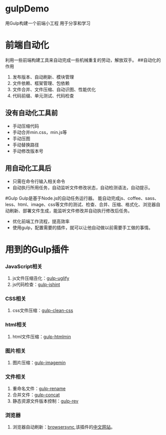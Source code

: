 # gulpDemo
用Gulp构建一个前端小工程
用于分享和学习

# 前端自动化
利用一些前端构建工具来自动完成一些机械重复的劳动，解放双手。
##自动化的作用
1. 发布版本、自动刷新、模块管理
2. 文件依赖、框架管理、包依赖
3. 文件合并、文件压缩、自动识图、性能优化
4. 代码前缀、单元测试、代码检查

## 没有自动化工具前

- 手动压缩代码
- 手动合并min.css，min.js等
- 手动压图
- 手动替换路径
- 手动修改版本号

## 用自动化工具后
- 只需在命令行输入相关命令
- 自动执行所用任务，自动监听文件修改状态，自动检测语法，自动提示。

#Gulp
Gulp是基于Node.js的自动任务运行器。
能自动完成js、coffee、sass、less、html、image、css等文件的测试、检查、合并、压缩、格式化、浏览器自动刷新、部署文件生成，能监听文件修改并自动执行修改后任务。
- 优化前端工作流程，提高效率
- 使用gulp，配置需要的插件，就可以让他自动做以前需要手工做的事情。

# 用到的Gulp插件
### JavaScript相关
1. js文件压缩丑化：[gulp-uglify](https://www.npmjs.com/package/gulp-uglify/)
2. js代码检查：[gulp-jshint](https://www.npmjs.com/package/gulp-jshint/)

### CSS相关
1. css文件压缩：[gulp-clean-css](https://www.npmjs.com/package/gulp-clean-css/)

### html相关
1. html文件压缩：[gulp-htmlmin](https://www.npmjs.com/package/gulp-htmlmin/)

### 图片相关
1. 图片压缩：[gulp-imagemin](https://www.npmjs.com/package/gulp-imagemin/)

### 文件相关
1. 重命名文件：[gulp-rename](https://www.npmjs.com/package/gulp-rename/)
2. 合并文件：[gulp-concat](https://www.npmjs.com/package/gulp-concat/)
3. 静态资源文件版本控制：[gulp-rev](https://github.com/sindresorhus/gulp-rev)

### 浏览器
1. 浏览器自动刷新：[browsersync](https://www.browsersync.io/),该插件的[中文网站](http://www.browsersync.cn/)。